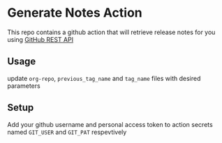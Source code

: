 # Generate Notes Action
This repo contains a github action that will retrieve release notes for you using [GitHub REST API](https://docs.github.com/en/rest/reference/releases#generate-release-notes-content-for-a-release)

## Usage
update `org-repo`, `previous_tag_name` and `tag_name` files with desired parameters

## Setup
Add your github username and personal access token to action secrets named `GIT_USER` and `GIT_PAT` respevtively
